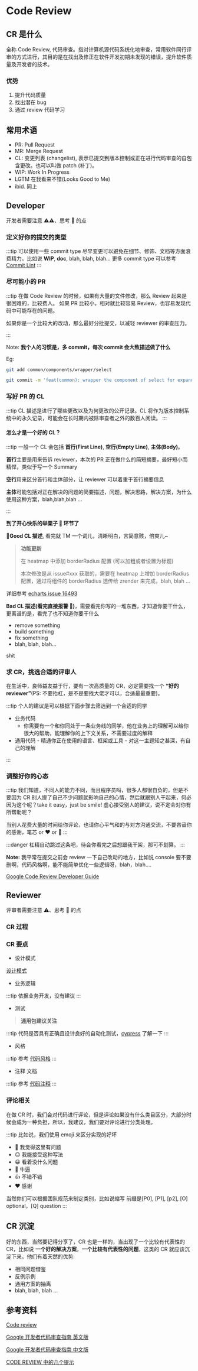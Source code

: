 # Code Review

## CR 是什么

全称 Code Review, 代码审查。指对计算机源代码系统化地审查，常用软件同行评审的方式进行，其目的是在找出及修正在软件开发初期未发现的错误，提升软件质量及开发者的技术。

### 优势

1. 提升代码质量
2. 找出潜在 bug
3. 通过 review 代码学习

## 常用术语

-   PR: Pull Request
-   MR: Merge Request
-   CL: 变更列表 (changelist), 表示已提交到版本控制或正在进行代码审查的自包含更改。也可以叫做 patch (补丁)。
-   WIP: Work In Progress
-   LGTM 在我看来不错(Looks Good to Me)
-   ibid. 同上

## Developer

开发者需要注意 ⚠︎⚠️、思考 🤔 的点

### 定义好你的提交的类型

:::tip
可以使用一些 commit type 尽早变更可以避免在细节、修饰、文档等方面浪费精力。比如说 **WIP**, **doc**, blah, blah, blah... 更多 commit type 可以参考 [Commit Lint](https://github.com/conventional-changelog/commitlint#what-is-commitlint)
:::

### 尽可能小的 PR

:::tip
在做 Code Review 的时候，如果有大量的文件修改，那么 Review 起来是很困难的，比较费人。
如果 PR 比较小，相对就比较容易 Review，也容易发现代码中可能存在的问题。

如果你是一个比较大的改动，那么最好分批提交，以减轻 reviewer 的审查压力。

:::

Note: **我个人的习惯是，多 commit，每次 commit 会大致描述做了什么**

Eg:

```sh
git add common/components/wrapper/select

git commit -m 'feat(common): wrapper the component of select for expand it functions from the base'
```

### 写好 PR 的 CL

:::tip
CL 描述是进行了哪些更改以及为何更改的公开记录。CL 将作为版本控制系统中的永久记录，可能会在长时期内被除审查者之外的数百人阅读。
:::

#### 怎么才是一个好的 CL？

:::tip
一般一个 CL 会包括 **首行(First Line)**, **空行(Empty Line)**, **主体(Body)**。

**首行**主要是用来告诉 reviewer，本次的 PR 正在做什么的简短摘要，最好短小而精悍，类似于写一个 Summary

**空行**用来区分首行和主体部分，让 reviewer 可以着重于首行摘要信息

**主体**可能包括对正在解决的问题的简要描述，问题，解决思路，解决方案，为什么使用这种方案，blah,blah,blah ...

:::

**到了开心快乐的举栗子 🌰 环节了**

**🚀Good CL 描述**, 看完就 TM 一个词儿，清晰明白，言简意赅，倍爽儿~

> **功能更新**
>
> 在 heatmap 中添加 borderRadius 配置 (可以加粗或者设置为标题)
>
> 本次修改是从 issue#xxx 获取的，需要在 heatmap 上增加 borderRadius 配置，通过将组件的 borderRadius 透传给 zrender 来完成，blah, blah ...

详细参考 [echarts issue 16493](https://github.com/apache/echarts/pull/16493)

**Bad CL 描述(看完直接报警 🚓)**，需要看完你写的一堆东西，才知道你要干什么，更离谱的是，看完了也不知道你要干什么

-   remove something
-   build something
-   fix something
-   blah, blah, blah...

shit

### 求 CR，挑选合适的评审人

在生活中，良师益友益于行，要有一次高质量的 CR，必定需要找一个 **“好的 reviewer”**(PS: 不要抬杠，是不是要找大佬才可以，合适最最重要)。

:::tip
个人的建议是可以根据下面步骤去筛选到一个合适的同学

-   业务代码
    -   你需要有一个和你同处于一条业务线的同学，他在业务上的理解可以给你很大的帮助，能理解你的上下文关系，不需要过度的解释
-   通用代码 - 精通你正在使用的语言、框架或工具 - 对这一主题知之甚深，有自己的理解

:::


### 调整好你的心态

:::tip
我们知道，不同人的能力不同，而且程序员吗，很多人都很自负的，但是不要因为 CR 别人提了自己不少问题就影响自己的心情，然后就跟别人干起来，何必因为这个呢？take it easy，just be smile! 虚心接受别人的建议，说不定会对你有所帮助呢？

当别人花费大量的时间给你评论，也请你心平气和的与对方沟通交流，不要吝啬你的感谢，笔芯 or ❤ or 🤝
:::

:::danger
杠精自动跳过这条吧，待会你看完之后想跟我干架，那可不划算。
:::

**Note:** 我平常在提交之前会 review 一下自己改动的地方，比如说 console 要不要删啊，代码风格啊，能不能简单优化一些逻辑呀，blah，blah....

[Google Code Review Developer Guide](https://github.com/google/eng-practices/blob/master/review/developer/index.md)

## Reviewer

评审者需要注意 ⚠︎、思考 🤔 的点

### CR 过程

### CR 要点

- 设计模式

[设计模式](https://rain120.github.io/awesome-javascript-code-implementation/zh/design-pattern)

- 业务逻辑

:::tip
依据业务开发，没有建议
:::

- 测试

> **通用包建议关注** 

:::tip
代码是否具有正确且设计良好的自动化测试，[cypress](https://docs.cypress.io/) 了解一下
:::

- 风格

:::tip
参考 [代码风格](https://rain120.github.io/study-notes/engineering/coding/style)
:::

- 注释 文档

:::tip
参考 [代码注释](https://rain120.github.io/study-notes/engineering/coding/annotation)
:::

### 评论相关

在做 CR 时，我们会对代码进行评论，但是评论如果没有什么类目区分，大部分时候会成为一种负担，所以，我建议，我们要对评论进行分类处理。

:::tip
比如说，我们使用 emoji 来区分实现的好坏

-   🙁 我觉得这里有问题
-   😐 我能接受这种写法
-   😀 看着没什么问题
-   🤩 牛逼
-   👍 不错不错
-   ❤ 感谢

当然你们可以根据团队规范来制定类别，比如说缩写 前缀是[P0], [P1], [p2], [O] optional，[Q] question
:::

## CR 沉淀

好的东西，当然要记得分享了，CR 也是一样的，当出现了一个比较有代表性的 CR，比如说 **一个好的解决方案**，**一个比较有代表性的问题**，这类的 CR 就应该沉淀下来。他们有着天然的优势:

-   相同问题借鉴
-   反例示例
-   通用方案的抽离
-   blah, blah, blah ...

## 参考资料

[Code review](https://en.wikipedia.org/wiki/Code_review)

[Google 开发者代码审查指南 英文版](https://github.com/google/eng-practices)

[Google 开发者代码审查指南 中文版](https://jimmysong.io/eng-practices/docs/review/)

[CODE REVIEW 中的几个提示](https://coolshell.cn/articles/1302.html)
